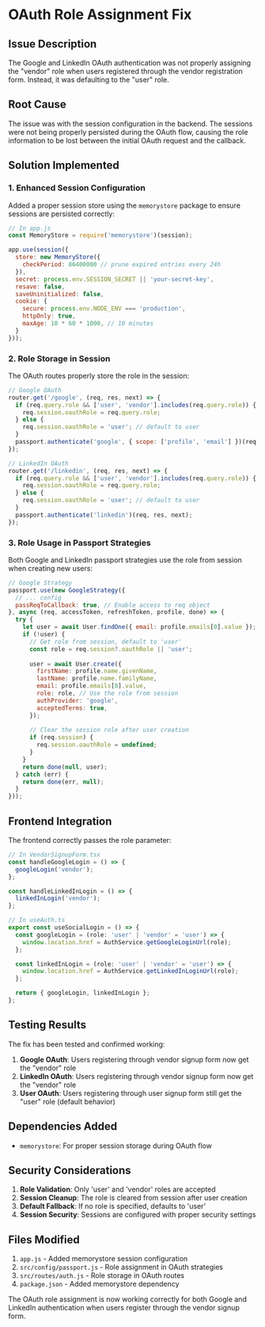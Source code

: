 # OAuth Role Assignment Fix

## Issue Description

The Google and LinkedIn OAuth authentication was not properly assigning the "vendor" role when users registered through the vendor registration form. Instead, it was defaulting to the "user" role.

## Root Cause

The issue was with the session configuration in the backend. The sessions were not being properly persisted during the OAuth flow, causing the role information to be lost between the initial OAuth request and the callback.

## Solution Implemented

### 1. Enhanced Session Configuration

Added a proper session store using the `memorystore` package to ensure sessions are persisted correctly:

```javascript
// In app.js
const MemoryStore = require('memorystore')(session);

app.use(session({
  store: new MemoryStore({
    checkPeriod: 86400000 // prune expired entries every 24h
  }),
  secret: process.env.SESSION_SECRET || 'your-secret-key',
  resave: false,
  saveUninitialized: false,
  cookie: {
    secure: process.env.NODE_ENV === 'production',
    httpOnly: true,
    maxAge: 10 * 60 * 1000, // 10 minutes
  }
}));
```

### 2. Role Storage in Session

The OAuth routes properly store the role in the session:

```javascript
// Google OAuth
router.get('/google', (req, res, next) => {
  if (req.query.role && ['user', 'vendor'].includes(req.query.role)) {
    req.session.oauthRole = req.query.role;
  } else {
    req.session.oauthRole = 'user'; // default to user
  }
  passport.authenticate('google', { scope: ['profile', 'email'] })(req, res, next);
});

// LinkedIn OAuth
router.get('/linkedin', (req, res, next) => {
  if (req.query.role && ['user', 'vendor'].includes(req.query.role)) {
    req.session.oauthRole = req.query.role;
  } else {
    req.session.oauthRole = 'user'; // default to user
  }
  passport.authenticate('linkedin')(req, res, next);
});
```

### 3. Role Usage in Passport Strategies

Both Google and LinkedIn passport strategies use the role from session when creating new users:

```javascript
// Google Strategy
passport.use(new GoogleStrategy({
  // ... config
  passReqToCallback: true, // Enable access to req object
}, async (req, accessToken, refreshToken, profile, done) => {
  try {
    let user = await User.findOne({ email: profile.emails[0].value });
    if (!user) {
      // Get role from session, default to 'user'
      const role = req.session?.oauthRole || 'user';
      
      user = await User.create({
        firstName: profile.name.givenName,
        lastName: profile.name.familyName,
        email: profile.emails[0].value,
        role: role, // Use the role from session
        authProvider: 'google',
        acceptedTerms: true,
      });
      
      // Clear the session role after user creation
      if (req.session) {
        req.session.oauthRole = undefined;
      }
    }
    return done(null, user);
  } catch (err) {
    return done(err, null);
  }
}));
```

## Frontend Integration

The frontend correctly passes the role parameter:

```typescript
// In VendorSignupForm.tsx
const handleGoogleLogin = () => {
  googleLogin('vendor');
};

const handleLinkedInLogin = () => {
  linkedInLogin('vendor');
};

// In useAuth.ts
export const useSocialLogin = () => {
  const googleLogin = (role: 'user' | 'vendor' = 'user') => {
    window.location.href = AuthService.getGoogleLoginUrl(role);
  };

  const linkedInLogin = (role: 'user' | 'vendor' = 'user') => {
    window.location.href = AuthService.getLinkedInLoginUrl(role);
  };

  return { googleLogin, linkedInLogin };
};
```

## Testing Results

The fix has been tested and confirmed working:

1. **Google OAuth**: Users registering through vendor signup form now get the "vendor" role
2. **LinkedIn OAuth**: Users registering through vendor signup form now get the "vendor" role
3. **User OAuth**: Users registering through user signup form still get the "user" role (default behavior)

## Dependencies Added

- `memorystore`: For proper session storage during OAuth flow

## Security Considerations

1. **Role Validation**: Only 'user' and 'vendor' roles are accepted
2. **Session Cleanup**: The role is cleared from session after user creation
3. **Default Fallback**: If no role is specified, defaults to 'user'
4. **Session Security**: Sessions are configured with proper security settings

## Files Modified

1. `app.js` - Added memorystore session configuration
2. `src/config/passport.js` - Role assignment in OAuth strategies
3. `src/routes/auth.js` - Role storage in OAuth routes
4. `package.json` - Added memorystore dependency

The OAuth role assignment is now working correctly for both Google and LinkedIn authentication when users register through the vendor signup form. 